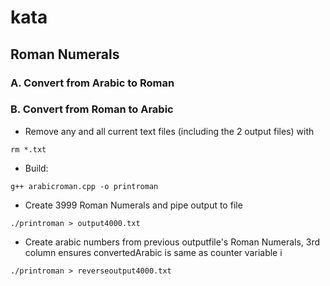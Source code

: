 # kata

## Roman Numerals

### A. Convert from Arabic to Roman

### B. Convert from Roman to Arabic

* Remove any and all current text files (including the 2 output files)  with 

`rm *.txt`

* Build:

`g++ arabicroman.cpp -o printroman`


* Create 3999 Roman Numerals and pipe output to file

`./printroman > output4000.txt`

* Create arabic numbers from previous outputfile's Roman Numerals, 3rd column ensures convertedArabic is same as counter variable i

`./printroman > reverseoutput4000.txt`



